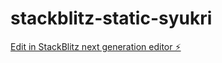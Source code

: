 # stackblitz-static-syukri

[Edit in StackBlitz next generation editor ⚡️](https://stackblitz.com/~/github.com/uqreative/stackblitz-static-syukri)